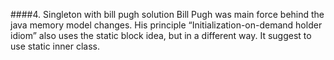 ####4. Singleton with bill pugh solution
Bill Pugh was main force behind the java memory model changes. His principle “Initialization-on-demand holder idiom” also uses the static block idea, but in a different way. It suggest to use static inner class.